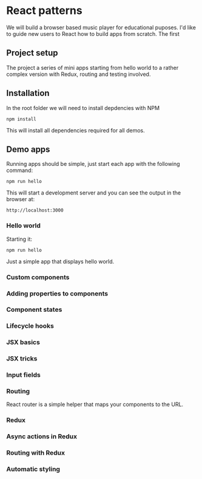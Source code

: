 # React patterns

We will build a browser based music player for educational puposes. I'd like to guide new users to React how to build apps from scratch. The first 

## Project setup

The project a series of mini apps starting from hello world to a rather complex version with Redux, routing and testing involved. 

## Installation

In the root folder we will need to install depdencies with NPM

    npm install

This will install all dependencies required for all demos.

## Demo apps

Running apps should be simple, just start each app with the following command:

    npm run hello

This will start a development server and you can see the output in the browser at:

    http://localhost:3000

### Hello world

Starting it:

    npm run hello

Just a simple app that displays hello world.

### Custom components



### Adding properties to components

### Component states

### Lifecycle hooks

### JSX basics

### JSX tricks

### Input fields

### Routing

React router is a simple helper that maps your components to the URL.

### Redux

### Async actions in Redux

### Routing with Redux

### Automatic styling